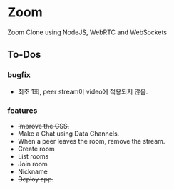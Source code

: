 # Zoom

Zoom Clone using NodeJS, WebRTC and WebSockets

## To-Dos

### bugfix

- 최초 1회, peer stream이 video에 적용되지 않음.

### features

- ~~Improve the CSS.~~
- Make a Chat using Data Channels.
- When a peer leaves the room, remove the stream.
- Create room
- List rooms
- Join room
- Nickname
- ~~Deploy app.~~
